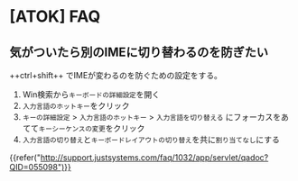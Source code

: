 # [ATOK] FAQ


気がついたら別のIMEに切り替わるのを防ぎたい
-------------------------------------------

++ctrl+shift++ でIMEが変わるのを防ぐための設定をする。

1. Win検索から`キーボードの詳細設定`を開く
2. `入力言語のホットキー`をクリック
3. `キーの詳細設定` > `入力言語のホットキー` > `入力言語を切り替える` にフォーカスをあてて`キーシーケンスの変更`をクリック
4. `入力言語の切り替え`と`キーボードレイアウトの切り替え`を共に`割り当てなし`にする

{{refer("http://support.justsystems.com/faq/1032/app/servlet/qadoc?QID=055098")}}
